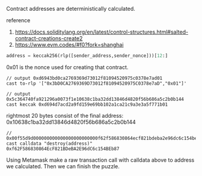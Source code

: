 Contract addresses are deterministically calculated.

reference

1. https://docs.soliditylang.org/en/latest/control-structures.html#salted-contract-creations-create2
2. https://www.evm.codes/#f0?fork=shanghai

```python
address = keccak256(rlp([sender_address,sender_nonce]))[12:]
```

0x01 is the nonce used for creating that contract.

```shell
// output 0xd6943bd0ca2769369d73012f81094520975c0378e7ad01
cast to-rlp '["0x3bD0CA2769369D73012f81094520975C0378e7aD","0x01"]'

// output 0x5c364740fa921296a0073f1e10638c1ba32dd13846d4820f56b686a5c2b0b144
cast keccak 0xd694d7acd2a9fd159e69bb102a1ca21c9a3e3a5f771b01
```

rightmost 20 bytes consist of the final address:
0x10638c1ba32dd13846d4820f56b686a5c2b0b144

```shell
// 0x00f55d9d000000000000000000000000f62f586830864ecf821bdeba2e96dc6c154beb87
cast calldata "destroy(address)" 0xf62F586830864EcF821BDeBA2E96dC6c154BEb87
```

Using Metamask make a raw transaction call with calldata above to address we calculated.
Then we can finish the puzzle.
